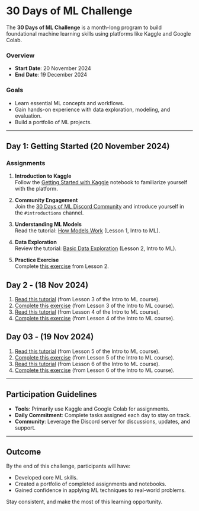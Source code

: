 # 30 Days of ML Challenge

The **30 Days of ML Challenge** is a month-long program to build foundational machine learning skills using platforms like Kaggle and Google Colab. 

### Overview

- **Start Date**: 20 November 2024  
- **End Date**: 19 December 2024  

### Goals

- Learn essential ML concepts and workflows.  
- Gain hands-on experience with data exploration, modeling, and evaluation.  
- Build a portfolio of ML projects.  

---

## Day 1: Getting Started (20 November 2024)

### Assignments  

1. **Introduction to Kaggle**  
   Follow the [Getting Started with Kaggle](https://www.kaggle.com/code/alexisbcook/getting-started-with-kaggle) notebook to familiarize yourself with the platform.  

2. **Community Engagement**  
   Join the [30 Days of ML Discord Community](https://github.com/serverx-org/ml-challenge-2024/discussions/2) and introduce yourself in the `#introductions` channel.  

3. **Understanding ML Models**  
   Read the tutorial: [How Models Work](https://www.kaggle.com/code/dansbecker/how-models-work) (Lesson 1, Intro to ML).  

4. **Data Exploration**  
   Review the tutorial: [Basic Data Exploration](https://www.kaggle.com/code/dansbecker/basic-data-exploration) (Lesson 2, Intro to ML).  

5. **Practice Exercise**  
   Complete [this exercise](https://www.kaggle.com/kernels/fork/1258954) from Lesson 2.  


## Day 2 - (18 Nov 2024)

1. [Read this tutorial](https://www.kaggle.com/code/dansbecker/your-first-machine-learning-model) (from Lesson 3 of the Intro to ML course).  
2. [Complete this exercise](https://www.kaggle.com/kernels/fork/1404276) (from Lesson 3 of the Intro to ML course).  
3. [Read this tutorial](https://www.kaggle.com/code/dansbecker/model-validation) (from Lesson 4 of the Intro to ML course).  
4. [Complete this exercise](https://www.kaggle.com/kernels/fork/1259097) (from Lesson 4 of the Intro to ML course).

## Day 03 - (19 Nov 2024)

1. [Read this tutorial](https://www.kaggle.com/code/dansbecker/underfitting-and-overfitting) (from Lesson 5 of the Intro to ML course).  
2. [Complete this exercise](https://www.kaggle.com/kernels/fork/1259126) (from Lesson 5 of the Intro to ML course).  
3. [Read this tutorial](https://www.kaggle.com/code/dansbecker/random-forests) (from Lesson 6 of the Intro to ML course).  
4. [Complete this exercise](https://www.kaggle.com/kernels/fork/1259186) (from Lesson 6 of the Intro to ML course).

---

## Participation Guidelines

- **Tools**: Primarily use Kaggle and Google Colab for assignments.  
- **Daily Commitment**: Complete tasks assigned each day to stay on track.  
- **Community**: Leverage the Discord server for discussions, updates, and support.  

---

## Outcome

By the end of this challenge, participants will have:  

- Developed core ML skills.  
- Created a portfolio of completed assignments and notebooks.  
- Gained confidence in applying ML techniques to real-world problems.  

Stay consistent, and make the most of this learning opportunity.
